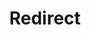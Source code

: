 ﻿---
layout: src/layouts/Redirect.astro
title: Redirect
redirect: https://octopus.com/docs/packaging-applications/package-repositories/guides/nuget-repositories/artifactory-nuget-feed
pubDate:  2023-01-01
navSearch: false
navSitemap: false
navMenu: false
---
